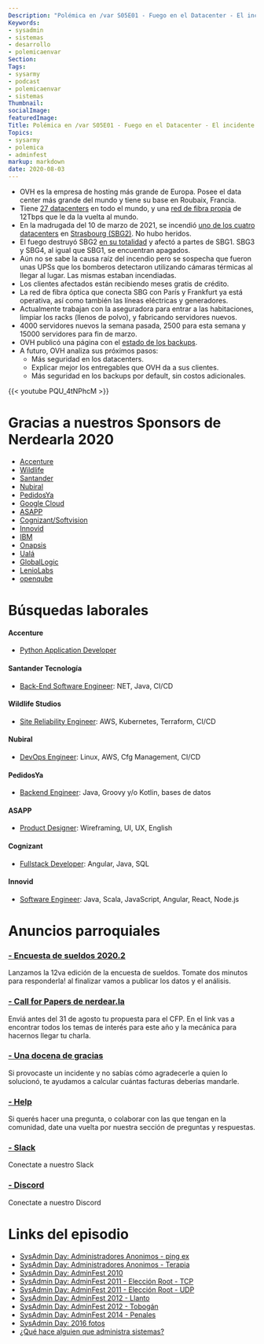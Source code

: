 ```yaml
---
Description: "Polémica en /var S05E01 - Fuego en el Datacenter - El incidente de OVH"
Keywords:
- sysadmin 
- sistemas
- desarrollo
- polemicaenvar
Section: 
Tags:
- sysarmy
- podcast
- polemicaenvar
- sistemas
Thumbnail: 
socialImage: 
featuredImage: 
Title: Polémica en /var S05E01 - Fuego en el Datacenter - El incidente de OVH
Topics:
- sysarmy
- polemica
- adminfest
markup: markdown
date: 2020-08-03
---
```


* OVH es la empresa de hosting más grande de Europa. Posee el data center más grande del mundo y tiene su base en Roubaix, Francia.
* Tiene [27 datacenters](https://www.ovh.com/world/images/about-us/worldmap-dc-970px-EN.jpg) en todo el mundo, y una [red de fibra propia](https://insightaas.com/wp-content/uploads/2018/11/OVH-global-fibre-network-1.jpg) de 12Tbps que le da la vuelta al mundo.
* En la madrugada del 10 de marzo de 2021, se incendió [uno de los cuatro datacenters](https://i0.wp.com/securityaffairs.co/wordpress/wp-content/uploads/2021/03/OVH-fire.jpg?resize=1024%2C536&ssl=1) en [Strasbourg (SBG2)](https://pbs.twimg.com/media/EwIASD_WgAMY_TH?format=png&name=small). No hubo heridos.
* El fuego destruyó SBG2 [en su totalidad](https://thetimeshub.in/wp-content/uploads/2021/03/part-of-the-ovh-data-center-in-strasbourg-one-of-the-main-in-europe-destroyed-in-a-fire-9d39cab.jpg) y afectó a partes de SBG1. SBG3 y SBG4, al igual que SBG1, se encuentran apagados.
* Aún no se sabe la causa raíz del incendio pero se sospecha que fueron unas UPSs que los bomberos detectaron utilizando cámaras térmicas al llegar al lugar. Las mismas estaban incendiadas.
* Los clientes afectados están recibiendo meses gratis de crédito.
* La red de fibra óptica que conecta SBG con París y Frankfurt ya está operativa, así como también las líneas eléctricas y generadores.
* Actualmente trabajan con la aseguradora para entrar a las habitaciones, limpiar los racks (llenos de polvo), y fabricando servidores nuevos.
* 4000 servidores nuevos la semana pasada, 2500 para esta semana y 15000 servidores para fin de marzo.
* OVH publicó una página con el [estado de los backups](https://www.ovhcloud.com/en/lp/status-services-backup-strasbourg/).
* A futuro, OVH analiza sus próximos pasos:
    * Más seguridad en los datacenters.
    * Explicar mejor los entregables que OVH da a sus clientes.
    * Más seguridad en los backups por default, sin costos adicionales.

<!--more-->

{{< youtube PQU_4tNPhcM >}}

# Gracias a nuestros Sponsors de Nerdearla 2020
- [Accenture](https://sysar.my/accenture)
- [Wildlife](https://sysar.my/wildlife)
- [Santander](https://sysar.my/santander)
- [Nubiral](https://sysar.my/nubiral)
- [PedidosYa](https://sysar.my/pedidosya)
- [Google Cloud](https://sysar.my/googlecloud)
- [ASAPP](https://sysar.my/asapp)
- [Cognizant/Softvision](https://sysar.my/cognizant)
- [Innovid](https://sysar.my/innovid)
- [IBM](https://sysar.my/ibm)
- [Onapsis](https://sysar.my/onapsis)
- [Ualá](https://sysar.my/uala)
- [GlobalLogic](https://sysar.my/globallogic)
- [LenioLabs](https://sysar.my/leniolabs)
- [openqube](https://sysar.my/openqube)


# Búsquedas laborales

#### Accenture
- [Python Application Developer](https://sysar.my/gH56Ej)

#### Santander Tecnología 
- [Back-End Software Engineer](https://sysar.my/G8CiWw): NET, Java, CI/CD

#### Wildlife Studios
- [Site Reliability Engineer](https://sysar.my/jutKOI): AWS, Kubernetes, Terraform, CI/CD

#### Nubiral
- [DevOps Engineer](https://sysar.my/MUcut8): Linux, AWS, Cfg Management, CI/CD

#### PedidosYa
- [Backend Engineer](https://sysar.my/xNLrxL): Java, Groovy y/o Kotlin, bases de datos

#### ASAPP
- [Product Designer](https://sysar.my/ojQ9Uu): Wireframing, UI, UX, English		

#### Cognizant
- [Fullstack Developer](https://sysar.my/fhwlBG): Angular, Java, SQL		

#### Innovid	
- [Software Engineer](https://sysar.my/UGKByk):	Java, Scala, JavaScript, Angular, React, Node.js


# Anuncios parroquiales

### [- Encuesta de sueldos 2020.2 ](https://sysar.my/encuestablog)
Lanzamos la 12va edición de la encuesta de sueldos. Tomate dos minutos para responderla! al finalizar vamos a publicar los datos y el análisis.

### [- Call for Papers de nerdear.la ](https://sysar.my/cfp)
Enviá antes del 31 de agosto tu propuesta para el CFP. En el link vas a encontrar todos los temas de interés para este año y la mecánica para hacernos llegar tu charla.

### [- Una docena de gracias](https://www.unadocenadegracias.com/)
Si provocaste un incidente y no sabías cómo agradecerle a quien lo solucionó, te ayudamos a calcular cuántas facturas deberías mandarle.

### [- Help](https://sysarmy.com/help)
Si querés hacer una pregunta, o colaborar con las que tengan en la comunidad, date una vuelta por nuestra sección de preguntas y respuestas.

### [- Slack](https://sysar.my/slack)
Conectate a nuestro Slack

### [- Discord](https://sysar.my/discord)
Conectate a nuestro Discord

# Links del episodio

- [SysAdmin Day: Administradores Anonimos - ping ex](https://www.youtube.com/watch?v=wpzXRusjXR0)
- [SysAdmin Day: Administradores Anonimos - Terapia](https://www.youtube.com/watch?v=dkgvOA55JZ8)
- [SysAdmin Day: AdminFest 2010](https://www.youtube.com/watch?v=BVA6zCQwE-c)
- [SysAdmin Day: AdminFest 2011 - Elección Root - TCP](https://www.youtube.com/watch?v=w9RAjxOEq7Y)
- [SysAdmin Day: AdminFest 2011 - Elección Root - UDP](https://www.youtube.com/watch?v=_H_EKjKknI0)
- [SysAdmin Day: AdminFest 2012 - Llanto](https://www.youtube.com/watch?v=AvgKD3m011A)
- [SysAdmin Day: AdminFest 2012 - Tobogán](https://www.youtube.com/watch?v=gqu5rn8irLI)
- [SysAdmin Day: AdminFest 2014 - Penales](https://www.youtube.com/watch?v=nwzO7KxZBHg)
- [SysAdmin Day: 2016 fotos](https://www.facebook.com/media/set/?vanity=nerdearla&set=a.1074327465937075)
- [¿Qué hace alguien que administra sistemas?](https://www.youtube.com/watch?v=FMENyzjejt8)

